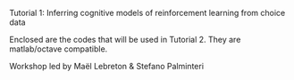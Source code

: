 Tutorial 1: Inferring cognitive models of reinforcement learning from choice data 

Enclosed are the codes that will be used in Tutorial 2. They are matlab/octave compatible.

Workshop led by Maël Lebreton & Stefano Palminteri
